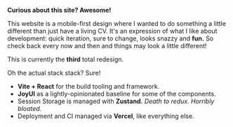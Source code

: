 **Curious about this site? Awesome!**

This website is a mobile-first design where I wanted to do something a little different than just have a
living CV. It's an expression of what I like about development: quick iteration, sure to change, looks snazzy and **fun.**
So check back every now and then and things may look a little different!

This is currently the **third** total redesign.

Oh the actual stack stack? Sure!

- **Vite + React** for the build tooling and framework.
- **JoyUI** as a lightly-opinionated baseline for some of the components.
- Session Storage is managed with **Zustand.** _Death to redux. Horribly bloated._
- Deployment and CI managed via **Vercel**, like everything else.
